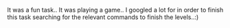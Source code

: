 It was a fun task..
It was playing a game..
I googled a lot for in order to finish this task searching for the relevant commands to finish the levels..:)
